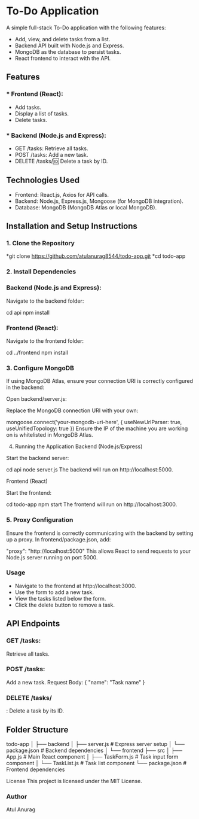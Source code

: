 # To-Do Application
A simple full-stack To-Do application with the following features:

* Add, view, and delete tasks from a list.
* Backend API built with Node.js and Express.
* MongoDB as the database to persist tasks.
* React frontend to interact with the API.
## Features
### * Frontend (React):
* Add tasks.
* Display a list of tasks.
* Delete tasks.
### * Backend (Node.js and Express):
* GET /tasks: Retrieve all tasks.
* POST /tasks: Add a new task.
* DELETE /tasks/:id: Delete a task by ID.

## Technologies Used
* Frontend: React.js, Axios for API calls.
* Backend: Node.js, Express.js, Mongoose (for MongoDB integration).
* Database: MongoDB (MongoDB Atlas or local MongoDB).

## Installation and Setup Instructions

### 1. Clone the Repository
 
   *git clone https://github.com/atulanurag8544/todo-app.git
   *cd todo-app
 ### 2. Install Dependencies
   ### Backend (Node.js and Express):

Navigate to the backend folder:


cd api
npm install
### Frontend (React):

Navigate to the frontend folder:


cd ../frontend
npm install
 ###  3. Configure MongoDB
If using MongoDB Atlas, ensure your connection URI is correctly configured in the backend:

Open backend/server.js:

Replace the MongoDB connection URI with your own:


mongoose.connect('your-mongodb-uri-here', { useNewUrlParser: true, useUnifiedTopology: true })
Ensure the IP of the machine you are working on is whitelisted in MongoDB Atlas.

4. Running the Application
   Backend (Node.js/Express)

Start the backend server:

cd api
node server.js
The backend will run on http://localhost:5000.

Frontend (React)

Start the frontend:


cd todo-app
npm start
The frontend will run on http://localhost:3000.

### 5. Proxy Configuration
   Ensure the frontend is correctly communicating with the backend by setting up a proxy. In frontend/package.json, add:


"proxy": "http://localhost:5000"
This allows React to send requests to your Node.js server running on port 5000.

### Usage
* Navigate to the frontend at http://localhost:3000.
* Use the form to add a new task.
* View the tasks listed below the form.
* Click the delete button to remove a task.
## API Endpoints
### GET /tasks:
 Retrieve all tasks.
### POST /tasks:
 Add a new task.
Request Body: { "name": "Task name" }
### DELETE /tasks/
: Delete a task by its ID.

## Folder Structure

todo-app
│
├── backend
│ ├── server.js # Express server setup
│ └── package.json # Backend dependencies
│
└── frontend
├── src
│ ├── App.js # Main React component
│ ├── TaskForm.js # Task input form component
│ └── TaskList.js # Task list component
└── package.json # Frontend dependencies


License
This project is licensed under the MIT License.

### Author
Atul Anurag
